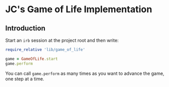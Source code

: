 # JC's Game of Life Implementation

## Introduction

Start an `irb` session at the project root and then write:
```ruby
require_relative 'lib/game_of_life'

game = GameOfLife.start
game.perform
```

You can call `game.perform` as many times as you want to advance the game, one step at a time.
